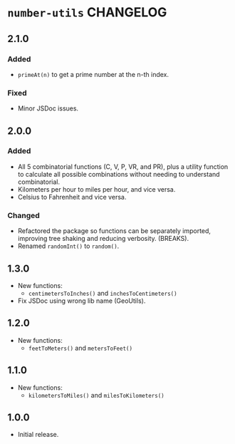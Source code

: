 <!-- markdownlint-disable md024 -->

# `number-utils` CHANGELOG

## 2.1.0

### Added

- `primeAt(n)` to get a prime number at the n-th index.

### Fixed

- Minor JSDoc issues.

## 2.0.0

### Added

- All 5 combinatorial functions (C, V, P, VR, and PR), plus a utility function to calculate all possible combinations without needing to understand combinatorial.
- Kilometers per hour to miles per hour, and vice versa.
- Celsius to Fahrenheit and vice versa.

### Changed

- Refactored the package so functions can be separately imported, improving tree shaking and reducing verbosity. (BREAKS).
- Renamed `randomInt()` to `random()`.

## 1.3.0

- New functions:
  - `centimetersToInches()` and `inchesToCentimeters()`
- Fix JSDoc using wrong lib name (GeoUtils).

## 1.2.0

- New functions:
  - `feetToMeters()` and `metersToFeet()`

## 1.1.0

- New functions:
  - `kilometersToMiles()` and `milesToKilometers()`

## 1.0.0

- Initial release.
